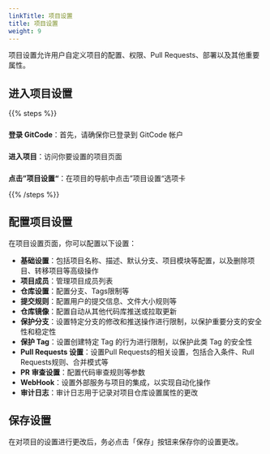 ```yaml
---
linkTitle: 项目设置
title: 项目设置
weight: 9
---
```


项目设置允许用户自定义项目的配置、权限、Pull Requests、部署以及其他重要属性。

## 进入项目设置

{{% steps %}}

### 
**登录 GitCode**：首先，请确保你已登录到 GitCode 帐户

### 
**进入项目**：访问你要设置的项目页面

### 
**点击”项目设置“**：在项目的导航中点击”项目设置“选项卡

{{% /steps %}}

## 配置项目设置

在项目设置页面，你可以配置以下设置：

- **基础设置**：包括项目名称、描述、默认分支、项目模块等配置，以及删除项目、转移项目等高级操作
- **项目成员**：管理项目成员列表
- **仓库设置**：配置分支、Tags限制等
- **提交规则**：配置用户的提交信息、文件大小规则等
- **仓库镜像**：配置自动从其他代码库推送或拉取更新
- **保护分支**：设置特定分支的修改和推送操作进行限制，以保护重要分支的安全性和稳定性
- **保护 Tag**：设置创建特定 Tag 的行为进行限制，以保护此类 Tag 的安全性
- **Pull Requests 设置**：设置Pull Requests的相关设置，包括合入条件、Rull Requests规则、合并模式等
- **PR 审查设置**：配置代码审查规则等参数
- **WebHook**：设置外部服务与项目的集成，以实现自动化操作
- **审计日志**：审计日志用于记录对项目仓库设置属性的更改


## 保存设置

在对项目的设置进行更改后，务必点击「保存」按钮来保存你的设置更改。